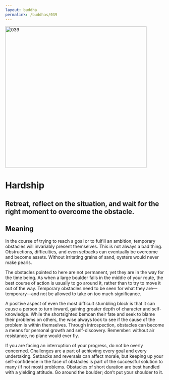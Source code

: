 ```yaml
---
layout: buddha
permalink: /buddhas/039
---
```


<div class="uk-text-center">
<img src="{{"/assets/img/buddhas/buddha-039.jpg" | relative_url}}" alt="039"  width="448" height="448"></div>

# Hardship

## Retreat, reflect on the situation, and wait for the right moment to overcome the obstacle.

## Meaning

In the course of trying to reach a goal or to fulfill an ambition, temporary obstacles will invariably present themselves. This is not always a bad thing. Obstructions, difficulties, and even setbacks can eventually be overcome and become assets. Without irritating grains of sand, oysters would never make pearls.

The obstacles pointed to here are not permanent, yet they are in the way for the time being. As when a large boulder falls in the middle of your route, the best course of action is usually to go around it, rather than to try to move it out of the way. Temporary obstacles need to be seen for what they are—temporary—and not be allowed to take on too much significance.

A positive aspect of even the most difficult stumbling block is that it can cause a person to turn inward, gaining greater depth of character and self-knowledge. While the shortsighted bemoan their fate and seek to blame their problems on others, the wise always look to see if the cause of the problem is within themselves. Through introspection, obstacles can become a means for personal growth and self-discovery. Remember: without air resistance, no plane would ever fly.

If you are facing an interruption of your progress, do not be overly concerned. Challenges are a part of achieving every goal and every undertaking. Setbacks and reversals can affect morale, but keeping up your self-confidence in the face of obstacles is part of the successful solution to many (if not most) problems. Obstacles of short duration are best handled with a yielding attitude. Go around the boulder; don’t put your shoulder to it.
